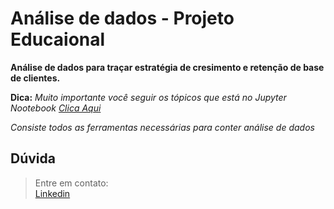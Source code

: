 # Análise de dados - Projeto Educaional 

**Análise de dados para traçar estratégia de cresimento e retenção de base de clientes.**

**Dica:**
*Muito importante você seguir os tópicos que está no Jupyter Nootebook <a href="https://github.com/Hedriss10/encondig-variavel/blob/master/main.ipynb">Clica Aqui</a>*


*Consiste todos as ferramentas necessárias para conter análise de dados*


## Dúvida 

> Entre em contato: <br>
  <a href="https://www.linkedin.com/in/hedriss10/">Linkedin</a>
  
